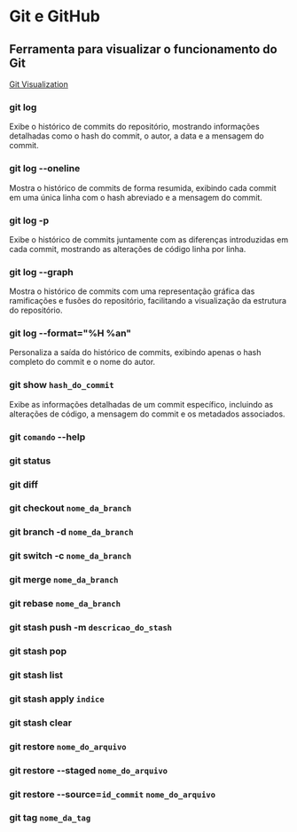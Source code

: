 # Git e GitHub

## Ferramenta para visualizar o funcionamento do Git

[Git Visualization](https://git-school.github.io/visualizing-git/)

### git log
Exibe o histórico de commits do repositório, mostrando informações detalhadas como o hash do commit, o autor, a data e a mensagem do commit.

### git log --oneline
Mostra o histórico de commits de forma resumida, exibindo cada commit em uma única linha com o hash abreviado e a mensagem do commit.

### git log -p
Exibe o histórico de commits juntamente com as diferenças introduzidas em cada commit, mostrando as alterações de código linha por linha.

### git log --graph
Mostra o histórico de commits com uma representação gráfica das ramificações e fusões do repositório, facilitando a visualização da estrutura do repositório.

### git log --format="%H %an"
Personaliza a saída do histórico de commits, exibindo apenas o hash completo do commit e o nome do autor.

### git show `hash_do_commit`
Exibe as informações detalhadas de um commit específico, incluindo as alterações de código, a mensagem do commit e os metadados associados.

### git `comando` --help

### git status

### git diff

### git checkout `nome_da_branch`

### git branch -d `nome_da_branch`

### git switch -c `nome_da_branch`

### git merge `nome_da_branch`

### git rebase `nome_da_branch`

### git stash push -m `descricao_do_stash`

### git stash pop

### git stash list

### git stash apply `indice`

### git stash clear

### git restore `nome_do_arquivo`

### git restore --staged `nome_do_arquivo`

### git restore --source=`id_commit` `nome_do_arquivo`

### git tag `nome_da_tag`
